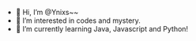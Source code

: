 - 👋 Hi, I’m @Ynixs~~
- 👀 I’m interested in codes and mystery.
- 🌱 I’m currently learning Java, Javascript and Python!
